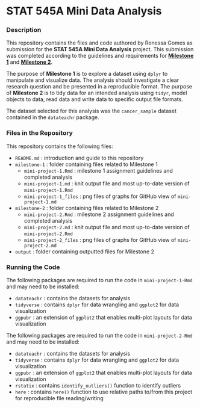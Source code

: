 # STAT 545A Mini Data Analysis

### Description  
This repository contains the files and code authored by Renessa Gomes as submission for the **STAT 545A Mini Data Analysis** project. This submission was completed according to the guidelines and requirements for [**Milestone 1**](https://stat545.stat.ubc.ca/mini-project/mini-project-1/) and [**Milestone 2**](https://stat545.stat.ubc.ca/mini-project/mini-project-2/). 

The purpose of **Milestone 1** is to explore a dataset using `dplyr` to manipulate and visualize data. The analysis should investigate a clear research question and be presented in a reproducible format. The purpose of **Milestone 2** is to tidy data for an intended analysis using `tidyr`, model objects to data, read data and write data to specific output file formats. 

The dataset selected for this analysis was the `cancer_sample` dataset contained in the `datateachr` package.

### Files in the Repository  
This repository contains the following files:  
* `README.md` : introduction and guide to this repository 
* `milestone-1` : folder containing files related to Milestone 1
  * `mini-project-1.Rmd` : milestone 1 assignment guidelines and completed analysis  
  * `mini-project-1.md` : knit output file and most up-to-date version of `mini-project-1.Rmd`
  * `mini-project-1_files` : png files of graphs for GitHub view of `mini-project-1.md`
* `milestone-2` : folder containing files related to Milestone 2
  * `mini-project-2.Rmd` : milestone 2 assignment guidelines and completed analysis  
  * `mini-project-2.md` : knit output file and most up-to-date version of `mini-project-2.Rmd`
  * `mini-project-2_files` : png files of graphs for GitHub view of `mini-project-2.md`
* `output` : folder containing outputted files for Milestone 2 

### Running the Code  
The following packages are required to run the code in `mini-project-1-Rmd` and may need to be installed:  
* `datateachr` : contains the datasets for analysis  
* `tidyverse` : contains `dplyr` for data wrangling and `ggplot2` for data visualization  
* `ggpubr` : an extension of `ggplot2` that enables multi-plot layouts for data visualization

The following packages are required to run the code in `mini-project-2-Rmd` and may need to be installed:  
* `datateachr` : contains the datasets for analysis  
* `tidyverse` : contains `dplyr` for data wrangling and `ggplot2` for data visualization  
* `ggpubr` : an extension of `ggplot2` that enables multi-plot layouts for data visualization
* `rstatix` : contains `identify_outliers()` function to identify outliers
* `here` : contains `here()` function to use relative paths to/from this project for reproducible file reading/writing
